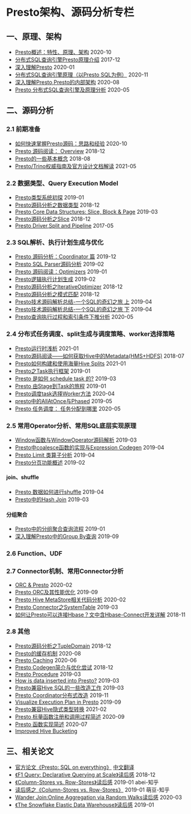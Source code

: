 # Presto架构、源码分析专栏

## 一、原理、架构
- [Presto概述：特性、原理、架构](https://zhuanlan.zhihu.com/p/260399749)    2020-10
- [分布式SQL查询引擎Presto原理介绍](http://armsword.com/2017/12/05/presto/)    2017-12
- [深入理解Presto](https://zhuanlan.zhihu.com/p/101366898)    2020-01
- [分布式SQL查询引擎原理（以Presto SQL为例）](https://zhuanlan.zhihu.com/p/293775390)    2020-11
- [深入理解Presto,Presto的内部架构](https://mayunlei.github.io/2020/08/16/%E6%B7%B1%E5%85%A5%E7%90%86%E8%A7%A3Presto-Presto%E7%9A%84%E5%86%85%E9%83%A8%E6%9E%B6%E6%9E%84/)    2020-08
- [Presto 分布式SQL查询引擎及原理分析](https://mp.weixin.qq.com/s?__biz=MzI5MDEzMzg5Nw==&mid=2660400264&idx=1&sn=ebff65980ef45f7dffea1e5ec7d51fdc&chksm=f7425e6ec035d778dcc5704babe5241d8c80f3d21059434b00d8d4c46d9ce0bd232467ec92a6&scene=21#wechat_redirect)    2020-05





## 二、源码分析

### 2.1 前期准备
- [如何快速掌握Presto源码：思路和经验](https://zhuanlan.zhihu.com/p/262236892)    2020-10
- [Presto 源码阅读： Overview](https://zhuanlan.zhihu.com/p/51393518)    2018-12
- [Presto的一些基本概念](http://armsword.com/2018/08/11/the-basic-concepts-of-presto/)    2018-08
- [Presto/Trino权威指南及官方设计文档解读](https://www.jianshu.com/p/d3600d2a115d)    2021-05


### 2.2 数据类型、Query Execution Model
- [Presto类型系统初探](https://zhuanlan.zhihu.com/p/55299409)    2019-01
- [Presto源码分析之数据类型](https://zhuanlan.zhihu.com/p/52713533)    2018-12
- [Presto Core Data Structures: Slice, Block & Page](https://zhuanlan.zhihu.com/p/60813087)    2019-03
- [Presto源码分析之Slice](https://zhuanlan.zhihu.com/p/52735465)    2018-12
- [Presto Driver,Split and Pipeline](https://www.lewuathe.com/presto-driver,split-and-pipeline.html)    2017-05


### 2.3 SQL解析、执行计划生成与优化
- [Presto 源码分析：Coordinator 篇](https://www.infoq.cn/article/VNe0A9yKszPCmp32akCa)    2019-12
- [Presto SQL Parser源码分析](https://zhuanlan.zhihu.com/p/57438825)    2019-02
- [Presto 源码阅读：Optimizers](https://zhuanlan.zhihu.com/p/52154130)    2019-01
- [Presto逻辑执行计划生成](https://zhuanlan.zhihu.com/p/57395047)    2019-02
- [Presto源码分析之IterativeOptimizer](https://zhuanlan.zhihu.com/p/52879375)    2018-12
- [Presto源码分析之模式匹配](https://zhuanlan.zhihu.com/p/52916774)    2018-12
- [Presto技术源码解析总结-一个SQL的奇幻之旅 上](https://www.jianshu.com/p/3fccfa82e1ec)    2019-04
- [Presto技术源码解析总结-一个SQL的奇幻之旅 下](https://www.jianshu.com/p/d8a3d7488358)    2019-04
- [Presto查询执行过程和索引条件下推分析](https://mp.weixin.qq.com/s?src=11&timestamp=1616394200&ver=2961&signature=E7fzfl-wO5wGpohLLkE8v9hRKn5GR1TbVwU-N6Hl11T0Xl6TtlgCbhJmisPs*Z-hYiprO0yYK91O5GR0m-V-s5kvv6NudfeWMGW4iPXdAdetAfDAo4EITB9l*yZajiJS&new=1)    2020-05


### 2.4 分布式任务调度、split生成与调度策略、worker选择策略
- [Presto运行时浅析](https://zhuanlan.zhihu.com/p/345733460)    2021-01
- [Presto源码阅读——如何获取Hive中的Metadata(HMS+HDFS)](https://blog.csdn.net/huang_quanlong/article/details/80380474)    2018-07
- [Presto如何构建和使用海量Hive Splits](https://zhuanlan.zhihu.com/p/344559757)    2021-01
- [Presto之Task执行框架](https://zhuanlan.zhihu.com/p/54172313)    2019-01
- [Presto 是如何 schedule task 的?](https://zhuanlan.zhihu.com/p/58959725)    2019-03
- [Presto 由Stage到Task的旅程](https://zhuanlan.zhihu.com/p/55785284)    2019-01
- [Presto调度task选择Worker方法](http://armsword.com/2020/04/08/presto-scheduling-task/)    2020-04
- [presto中的AllAtOnce与Phased](https://zhuanlan.zhihu.com/p/61656233)    2019-05
- [Presto 任务调度： 任务分配到哪里](https://mayunlei.github.io/2020/05/30/Presto-%E4%BB%BB%E5%8A%A1%E8%B0%83%E5%BA%A6%EF%BC%9A-%E4%BB%BB%E5%8A%A1%E5%88%86%E9%85%8D%E5%88%B0%E5%93%AA%E9%87%8C/)    2020-05


### 2.5 常用Operator分析、常用SQL底层实现原理
- [Window函数与WindowOperator源码解析](https://zhuanlan.zhihu.com/p/59550902)    2019-03
- [Presto中coalesce函数的实现与Expression Codegen](https://zhuanlan.zhihu.com/p/64131496)    2019-04
- [Presto Limit 类算子分析](https://zhuanlan.zhihu.com/p/62448395)    2019-04
- [Presto分页功能概述](https://zhuanlan.zhihu.com/p/57030465)    2019-02

#### join、shuffle
- [Presto 数据如何进行shuffle](https://zhuanlan.zhihu.com/p/61565957)    2019-04
- [Presto中的Hash Join](https://zhuanlan.zhihu.com/p/54731892)    2019-03

#### 分组聚合
- [Presto中的分组聚合查询流程](https://zhuanlan.zhihu.com/p/54385845)    2019-01
- [深入理解Presto中的Group By查询](https://zhuanlan.zhihu.com/p/67742519)    2019-09


### 2.6 Function、UDF



### 2.7 Connector机制、常用Connector分析
- [ORC & Presto](https://zhuanlan.zhihu.com/p/110013789)    2020-02
- [Presto ORC及其性能优化](http://armsword.com/2019/09/30/presto-orc-and-performance-optimization/)    2019-09
- [Presto Hive MetaStore相关代码分析](https://zhuanlan.zhihu.com/p/109033118)    2020-02
- [Presto Connector之SystemTable](https://zhuanlan.zhihu.com/p/60934739)    2019-03
- [如何让Presto可以连接Hbase？文中含Hbase-Connect开发详解](https://www.analysys.cn/article/detail/20019023)    2018-11


### 2.8 其他
- [Presto源码分析之TupleDomain](https://zhuanlan.zhihu.com/p/53113638)    2018-12
- [Presto的缓存机制](https://zhuanlan.zhihu.com/p/196398077)    2020-08
- [Presto Caching](https://zhuanlan.zhihu.com/p/147769024)    2020-06
- [Presto Codegen简介与优化尝试](https://zhuanlan.zhihu.com/p/53469238)    2018-12
- [Presto Procedure](https://zhuanlan.zhihu.com/p/59159147)    2019-03
- [How is data inserted into Presto?](https://zhuanlan.zhihu.com/p/59846328)    2019-03
- [Presto兼容Hive SQL的一些改造工作](http://armsword.com/2019/03/31/presto-compatible-hive-syntax/)    2019-03
- [Presto Coordinator分布式改造](https://mayunlei.github.io/2019/11/26/Presto-Coordinator%E5%88%86%E5%B8%83%E5%BC%8F%E6%94%B9%E9%80%A0/)    2019-11
- [Visualize Execution Plan in Presto](https://www.lewuathe.com/visualize-execution-plan-in-presto.html)    2019-09
- [Presto兼容Hive隐式类型转换](https://mp.weixin.qq.com/s/1hn3nVBdBtBeiPl3wxvHfQ)    2021-02
- [Presto 标量函数注册和调用过程简述](https://mp.weixin.qq.com/s/vd65OVeIOH7YFQ0QOAmsUg)    2020-09
- [Presto 函数实现简述](https://mp.weixin.qq.com/s/1Z_qik61N3hKwWqG8QR69w)    2020-07
- [Improved Hive Bucketing](https://trino.io/blog/2019/05/29/improved-hive-bucketing.html)




## 三、相关论文
- [官方论文《Presto: SQL on everything》](https://trino.io/Presto_SQL_on_Everything.pdf)    [中文翻译](https://www.jianshu.com/p/de0a1de9f26e)
- [《F1 Query: Declarative Querying at Scale》读后感](https://zhuanlan.zhihu.com/p/53299556)    2018-12
- [《Column-Stores vs. Row-Stores》读后感](https://zhuanlan.zhihu.com/p/54433448)    2019-01    abei-知乎
- [读后感之《Column-Stores vs. Row-Stores》](https://zhuanlan.zhihu.com/p/54484592)    2019-01    萌豆-知乎
- [Wander Join:Online Aggregation via Random Walks读后感](https://zhuanlan.zhihu.com/p/55050773)    2020-03
- [《The Snowflake Elastic Data Warehouse》读后感](https://zhuanlan.zhihu.com/p/55577067)    2019-01


















